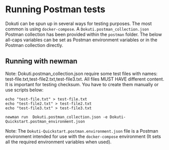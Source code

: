 # Running Postman tests

Dokuti can be spun up in several ways for testing purposes. The most common is using `docker-compose`. A `Dokuti.postman_collection.json` Postman collection has
been provided within the `postman` folder. The below all-caps variables can be set as Postman environment variables or in the Postman collection directly.

## Running with newman

Note: Dokuti.postman_collection.json require some test files with names: test-file.txt,test-file2.txt,test-file3.txt. 
All files MUST HAVE different content. It is important for testing checksum.
You have to create them manually or use scripts below:

```
echo "test-file.txt" > test-file.txt
echo "test-file2.txt" > test-file2.txt
echo "test-file3.txt" > test-file3.txt

newman run  Dokuti.postman_collection.json -e Dokuti-Quickstart.postman_environment.json
```

Note: The `Dokuti-Quickstart.postman.environment.json` file is a Postman environment intended for use with the `docker-compose` environment (It sets all the required environment variables when used).